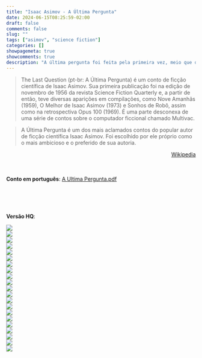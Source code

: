 ```yaml
---
title: "Isaac Asimov - A Última Pergunta"
date: 2024-06-15T08:25:59-02:00
draft: false 
comments: false 
slug: "" 
tags: ["asimov", "science fiction"]
categories: []
showpagemeta: true
showcomments: true
description: "A última pergunta foi feita pela primeira vez, meio que de brincadeira, no dia 21 de maio de 2061, quando a humanidade dava seus primeiros passos em direção à luz"
---
```


> The Last Question (pt-br: A Última Pergunta) é um conto de ficção científica de Isaac Asimov. Sua primeira publicação foi na edição de novembro de 1956 da revista Science Fiction Quarterly e, a partir de então, teve diversas aparições em compilações, como Nove Amanhãs (1959), O Melhor de Isaac Asimov (1973) e Sonhos de Robô, assim como na retrospectiva Opus 100 (1969). É uma parte desconexa de uma série de contos sobre o computador ficcional chamado Multivac.

> A Última Pergunta é um dos mais aclamados contos do popular autor de ficção científica Isaac Asimov. Foi escolhido por ele próprio como o mais ambicioso e o preferido de sua autoria. 

<div style="text-align: right;"><span ><a href="https://pt.wikipedia.org/wiki/The_Last_Question" target="_blank">Wikipedia</a></span></div>
<br/><br/>

**Conto em português**: [A Ultima Pergunta.pdf](https://jonatha.daguerre.com.br/asimov-the-last-question/A%20Ultima%20Pergunta.pdf)

<br/><br/><br/><br/>
**Versão HQ**:
<html>
  <head>
    <title></title>
    <style>
        .centered {
            text-align: center;
        }
        .picture {
            padding: 0px;
            margin: 0px;
        }
        img {
            max-width: 100%;
            height: auto;
            display: block;
        }
    </style>
  </head>
  <body>
    <div class="centered">
        <p class="picture"><img src="/asimov-the-last-question/HQ/01.jpg"/></p>
        <p class="picture"><img src="/asimov-the-last-question/HQ/02.jpg"/></p>
        <p class="picture"><img src="/asimov-the-last-question/HQ/03.jpg"/></p>
        <p class="picture"><img src="/asimov-the-last-question/HQ/04.jpg"/></p>
        <p class="picture"><img src="/asimov-the-last-question/HQ/05.jpg"/></p>
        <p class="picture"><img src="/asimov-the-last-question/HQ/06.jpg"/></p>
        <p class="picture"><img src="/asimov-the-last-question/HQ/07.jpg"/></p>
        <p class="picture"><img src="/asimov-the-last-question/HQ/08.jpg"/></p>
        <p class="picture"><img src="/asimov-the-last-question/HQ/09.jpg"/></p>
        <p class="picture"><img src="/asimov-the-last-question/HQ/10.jpg"/></p>
        <p class="picture"><img src="/asimov-the-last-question/HQ/11.jpg"/></p>
        <p class="picture"><img src="/asimov-the-last-question/HQ/12.jpg"/></p>
        <p class="picture"><img src="/asimov-the-last-question/HQ/13.jpg"/></p>
        <p class="picture"><img src="/asimov-the-last-question/HQ/14.jpg"/></p>
        <p class="picture"><img src="/asimov-the-last-question/HQ/15.jpg"/></p>
        <p class="picture"><img src="/asimov-the-last-question/HQ/16.jpg"/></p>
        <p class="picture"><img src="/asimov-the-last-question/HQ/17.jpg"/></p>
        <p class="picture"><img src="/asimov-the-last-question/HQ/18.jpg"/></p>
        <p class="picture"><img src="/asimov-the-last-question/HQ/19.jpg"/></p>
        <p class="picture"><img src="/asimov-the-last-question/HQ/20.jpg"/></p>
        <p class="picture"><img src="/asimov-the-last-question/HQ/21.jpg"/></p>

  </body>
</html>
